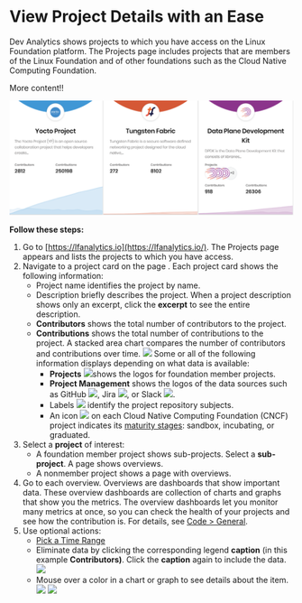 # View Project Details with an Ease

Dev Analytics shows projects to which you have access on the Linux Foundation platform. The Projects page includes projects that are members of the Linux Foundation and of other foundations such as the Cloud Native Computing Foundation.

More content!!

![](.gitbook/assets/project-dashboard.png)

**Follow these steps:**

1. Go to [https://lfanalytics.io](https://lfanalytics.io/). The Projects page appears and lists the projects to which you have access.
2. Navigate to a project card on the page . Each project card shows the following information:
   * Project name identifies the project by name.
   * Description briefly describes the project. When a project description shows only an excerpt, click the **excerpt** to see the entire description.
   * **Contributors** shows the total number of contributors to the project.
   * **Contributions** shows the total number of contributions to the project. A stacked area chart compares the number of contributors and contributions over time. ![](https://docs.linuxfoundation.org/download/attachments/7409465/DA%20project%20stacked%20area%20chart.png?version=1&modificationDate=1566927060964&api=v2)  Some or all of the following information displays depending on what data is available:
     * **Projects** ![](https://docs.linuxfoundation.org/download/thumbnails/7409465/DA%20project_logos.png?version=1&modificationDate=1566927060999&api=v2)shows the logos for foundation member projects.
     * **Project Management** shows the logos of the data sources such as GitHub ![](https://docs.linuxfoundation.org/download/thumbnails/7409465/github-01.png?version=1&modificationDate=1566927061057&api=v2), Jira ![](https://docs.linuxfoundation.org/download/thumbnails/7409465/jira-01.png?version=1&modificationDate=1566927061094&api=v2), or Slack ![](https://docs.linuxfoundation.org/download/thumbnails/7409465/slack-01.png?version=1&modificationDate=1566927061123&api=v2).
     * Labels ![](https://docs.linuxfoundation.org/download/attachments/7409465/DA%20project%20label.png?version=1&modificationDate=1566927061148&api=v2) identify the project repository subjects.
     * An icon ![](https://docs.linuxfoundation.org/download/thumbnails/7409465/DA%20CNCF%20maturity%20icon.png?version=1&modificationDate=1566927061190&api=v2) on each Cloud Native Computing Foundation \(CNCF\) project indicates its [maturity stages](https://www.cncf.io/projects/): sandbox, incubating, or graduated.
3. Select a **project** of interest:
   * A foundation member project shows sub-projects. Select a **sub-project**. A page shows overviews.
   * A nonmember project shows a page with overviews.
4. Go to each overview. Overviews are dashboards that show important data. These overview dashboards are collection of charts and graphs that show you the metrics. The overview dashboards let you monitor many metrics at once, so you can check the health of your projects and see how the contribution is. For details, see [Code &gt; General](view-dashboard-catalog-of-a-project/code/general.md).
5. Use optional actions:
   * [Pick a Time Range](https://docs.linuxfoundation.org/display/PROD/.Pick+a+Time+Range+vInitial)
   * Eliminate data by clicking the corresponding legend **caption** \(in this example **Contributors\)**. Click the **caption** again to include the data. ![](https://docs.linuxfoundation.org/download/thumbnails/7409465/contributor%20button.png?version=1&modificationDate=1575268704799&api=v2) 
   * Mouse over a color in a chart or graph to see details about the item.  ![](https://docs.linuxfoundation.org/download/thumbnails/7409465/graph.png?version=1&modificationDate=1575268902646&api=v2)  ![](https://docs.linuxfoundation.org/download/thumbnails/7409465/chart.png?version=1&modificationDate=1575268933415&api=v2)

